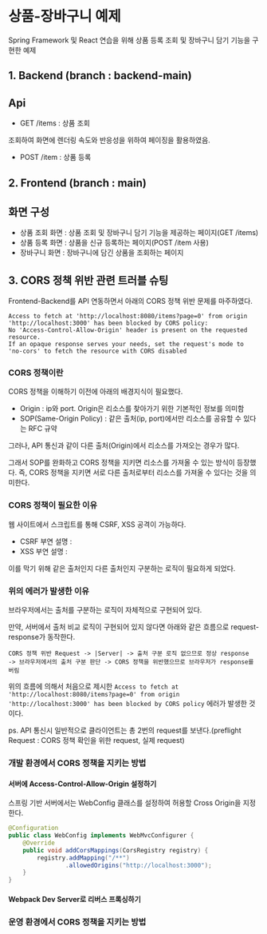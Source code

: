 # 상품-장바구니 예제

Spring Framework 및 React 연습을 위해 상품 등록 조회 및 장바구니 담기 기능을 구현한 예제


## 1. Backend (branch : backend-main)

## Api

+ GET /items : 상품 조회

조회하여 화면에 렌더링 속도와 반응성을 위하여 페이징을 활용하였음.

+ POST /item : 상품 등록

## 2. Frontend (branch : main)

## 화면 구성

+ 상품 조회 화면 : 상품 조회 및 장바구니 담기 기능을 제공하는 페이지(GET /items)
+ 상품 등록 화면 : 상품을 신규 등록하는 페이지(POST /item 사용)
+ 장바구니 화면 : 장바구니에 담긴 상품을 조회하는 페이지

## 3. CORS 정책 위반 관련 트러블 슈팅

Frontend-Backend를 API 연동하면서 아래의 CORS 정책 위반 문제를 마주하였다.

```
Access to fetch at 'http://localhost:8080/items?page=0' from origin 'http://localhost:3000' has been blocked by CORS policy:
No 'Access-Control-Allow-Origin' header is present on the requested resource.
If an opaque response serves your needs, set the request's mode to 'no-cors' to fetch the resource with CORS disabled
```

### CORS 정책이란

CORS 정책을 이해하기 이전에 아래의 배경지식이 필요했다.

+ Origin : ip와 port. Origin은 리소스를 찾아가기 위한 기본적인 정보를 의미함
+ SOP(Same-Origin Policy) : 같은 출처(ip, port)에서만 리소스를 공유할 수 있다는 RFC 규약

그러나, API 통신과 같이 다른 출처(Origin)에서 리소스를 가져오는 경우가 많다.

그래서 SOP를 완화하고 CORS 정책을 지키면 리소스를 가져올 수 있는 방식이 등장했다. 즉, CORS 정책을 지키면 서로 다른 출처로부터 리소스를 가져올 수 있다는 것을 의미한다.

### CORS 정책이 필요한 이유

웹 사이트에서 스크립트를 통해 CSRF, XSS 공격이 가능하다.

+ CSRF 부연 설명 :
+ XSS 부연 설명 :

이를 막기 위해 같은 출처인지 다른 출처인지 구분하는 로직이 필요하게 되었다.

### 위의 에러가 발생한 이유

브라우저에서는 출처를 구분하는 로직이 자체적으로 구현되어 있다.

만약, 서버에서 출처 비교 로직이 구현되어 있지 않다면 아래와 같은 흐름으로 request-response가 동작한다.

```
CORS 정책 위반 Request -> |Server| -> 출처 구분 로직 없으므로 정상 response
-> 브라우저에서의 출처 구분 판단 -> CORS 정책을 위반했으므로 브라우저가 response를 버림
```

위의 흐름에 의해서 처음으로 제시한 ```Access to fetch at 'http://localhost:8080/items?page=0' from origin 'http://localhost:3000' has been blocked by CORS policy``` 에러가 발생한 것이다.

ps. API 통신시 일반적으로 클라이언트는 총 2번의 request를 보낸다.(preflight Request : CORS 정책 확인을 위한 request, 실제 request) 

### 개발 환경에서 CORS 정책을 지키는 방법

#### 서버에 Access-Control-Allow-Origin 설정하기

스프링 기반 서버에서는 WebConfig 클래스를 설정하여 허용할 Cross Origin을 지정한다.

```java
@Configuration
public class WebConfig implements WebMvcConfigurer {
    @Override
    public void addCorsMappings(CorsRegistry registry) {
        registry.addMapping("/**")
                .allowedOrigins("http://localhost:3000");
    }
}
```

#### Webpack Dev Server로 리버스 프록싱하기

### 운영 환경에서 CORS 정책을 지키는 방법

